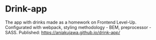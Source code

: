 # Drink-app

The app with drinks made as a homework on Frontend Level-Up. Configurated with webpack, styling methodology - BEM, preprocessor - SASS. Published: https://aniakujawa.github.io/drink-app/
